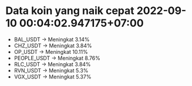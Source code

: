# Data koin yang naik cepat 2022-09-10 00:04:02.947175+07:00

* BAL_USDT -> Meningkat 3.14%
* CHZ_USDT -> Meningkat 3.84%
* OP_USDT -> Meningkat 10.11%
* PEOPLE_USDT -> Meningkat 8.76%
* RLC_USDT -> Meningkat 3.84%
* RVN_USDT -> Meningkat 5.3%
* VGX_USDT -> Meningkat 5.37%
